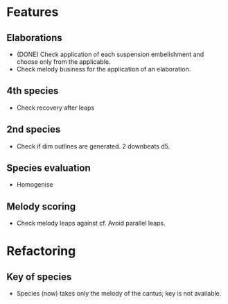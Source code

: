 # Features

## Elaborations

- (DONE) Check application of each suspension embelishment and choose only from the applicable.
- Check melody business for the application of an elaboration.

## 4th species

- Check recovery after leaps

## 2nd species

- Check if dim outlines are generated. 2 downbeats d5.

## Species evaluation

- Homogenise

## Melody scoring

- Check melody leaps against cf. Avoid parallel leaps.

# Refactoring

## Key of species

- Species (now) takes only the melody of the cantus; key is not available.